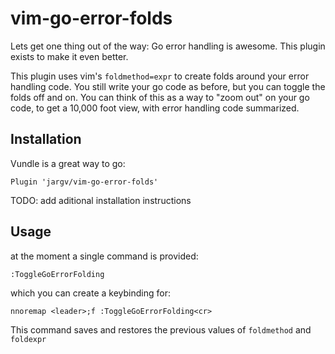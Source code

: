 # vim-go-error-folds

Lets get one thing out of the way: Go error handling is
awesome. This plugin exists to make it even better.

This plugin uses vim's `foldmethod=expr` to create folds
around your error handling code.  You still write your go
code as before, but you can toggle the folds off and on.
You can think of this as a way to "zoom out" on your go
code, to get a 10,000 foot view, with error handling code
summarized.

## Installation

Vundle is a great way to go:
```vim
Plugin 'jargv/vim-go-error-folds'
```

TODO: add aditional installation instructions

## Usage

at the moment a single command is provided:
```vim
:ToggleGoErrorFolding
```

which you can create a keybinding for:
```vim
nnoremap <leader>;f :ToggleGoErrorFolding<cr>
```

This command saves and restores the previous values of
`foldmethod` and `foldexpr`
